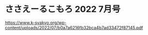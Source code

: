 # ささえーるこもろ 2022 7月号
https://www.k-syakyo.org/wp-content/uploads/2022/07/b0a7a6216fb32bca4b7ad33472f87145.pdf
